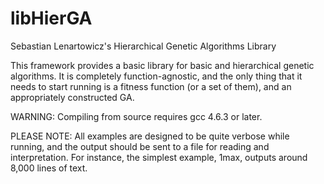 libHierGA
===========
Sebastian Lenartowicz's Hierarchical Genetic Algorithms Library

This framework provides a basic library for basic and hierarchical genetic
algorithms. It is completely function-agnostic, and the only thing that it
needs to start running is a fitness function (or a set of them), and an
appropriately constructed GA.

WARNING: Compiling from source requires gcc 4.6.3 or later.

PLEASE NOTE: All examples are designed to be quite verbose while running, and
the output should be sent to a file for reading and interpretation. For
instance, the simplest example, 1max, outputs around 8,000 lines of text.
